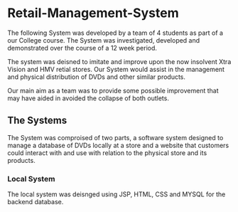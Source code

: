 # Retail-Management-System

The following System was developed by a team of 4 students as part of a our College course. The System was investigated, developed and demonstrated over the course of a 12 week period.

The system was deisned to imitate and improve upon the now insolvent Xtra Vision and HMV retial stores. Our System would assist in the management and physical distribution of DVDs and other similar products.

Our main aim as  a team was to provide some possible improvement that may have aided in avoided the collapse of both outlets.

## The Systems

The System was comproised of two parts, a software system designed to manage a database of DVDs locally at a store and a website that customers could interact with and use with relation to the physical store and its products.

### Local System
The local system was deisnged using JSP, HTML, CSS and MYSQL for the backend database.
